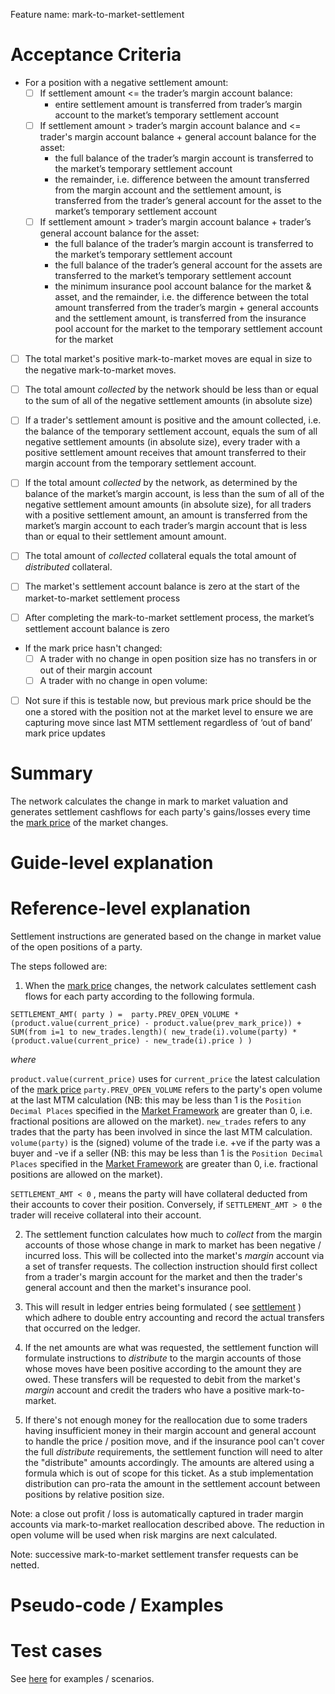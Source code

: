 Feature name: mark-to-market-settlement

# Acceptance Criteria

- For a position with a negative settlement amount:
  - [ ] If settlement amount <= the trader’s margin account balance: 
    - entire settlement amount is transferred from trader’s margin account to the market’s temporary settlement account
  - [ ] If settlement amount > trader’s margin account balance  and <= trader's margin account balance + general account balance for the asset: 
    - the full balance of the trader’s margin account is transferred to the market’s temporary settlement account
    - the remainder, i.e. difference between the amount transferred from the margin account and the settlement amount, is transferred from the trader’s general account for the asset to the market’s temporary settlement account
  - [ ] If settlement amount > trader’s margin account balance + trader’s general account balance for the asset: 
    - the full balance of the trader’s margin account is transferred to the market’s temporary settlement account
    - the full balance of the trader’s general account for the assets are transferred to the market’s temporary settlement account
    - the minimum insurance pool account balance for the market & asset, and the remainder, i.e. the difference between the total amount transferred from the trader’s margin + general accounts and the settlement amount, is transferred from the insurance pool account for the market to the temporary settlement account for the market

- [ ] The total market's positive mark-to-market moves are equal in size to the negative mark-to-market moves.
- [ ] The total amount *collected* by the network should be less than  or equal to the sum of all of the negative settlement amounts (in absolute size)
- [ ] If a trader's settlement amount is positive and the amount collected, i.e. the balance of the temporary settlement account, equals the sum of all negative settlement amounts (in absolute size), every trader with a positive settlement amount receives that amount transferred to their margin account from the temporary settlement account.
-  [ ] If the total amount *collected* by the network, as determined by the balance of the market’s margin account, is less than the sum of all of the negative settlement amount amounts (in absolute size), for all traders with a positive settlement amount, an amount  is transferred from the market’s margin account to each trader’s margin account that is less than or equal to their settlement amount amount.
- [ ] The total amount of *collected* collateral equals the total amount of *distributed* collateral.

- [ ] The market's settlement account balance is zero at the start of the market-to-market settlement process
- [ ] After completing the mark-to-market settlement process, the market’s settlement account balance is zero
- If the mark price hasn't changed:
  - [ ] A trader with no change in open position size has no transfers in or out of their margin account
  - [ ] A trader with no change in open volume:
- [ ] Not sure if this is testable now, but previous mark price should be the one a stored with the position not at the market level to ensure we are capturing move since last MTM settlement regardless of ‘out of band’ mark price updates



# Summary
The network calculates the change in mark to market valuation and generates settlement cashflows for each party's gains/losses every time the [mark price](./0009-MRKP-mark_price.md) of the market changes.

# Guide-level explanation


# Reference-level explanation

Settlement instructions are generated based on the change in market value of the open positions of a party.  

The steps followed are:

1. When the [mark price](./0009-MRKP-mark_price.md) changes, the network calculates settlement cash flows for each party according to the following formula.

```
SETTLEMENT_AMT( party ) =  party.PREV_OPEN_VOLUME * (product.value(current_price) - product.value(prev_mark_price)) + SUM(from i=1 to new_trades.length)( new_trade(i).volume(party) * (product.value(current_price) - new_trade(i).price ) )
```

*where*

```product.value(current_price)``` uses for ```current_price``` the latest calculation of the [mark price](./0009-MRKP-mark_price.md)
```party.PREV_OPEN_VOLUME``` refers to the party's open volume at the last MTM calculation (NB: this may be less than 1 is the `Position Decimal Places` specified in the [Market Framework](./0001-MKTF-market_framework.md) are greater than 0, i.e. fractional positions are allowed on the market).
```new_trades``` refers to any trades that the party has been involved in since the last MTM calculation.
```volume(party)``` is the (signed) volume  of the trade i.e. +ve if the party was a buyer and -ve if a seller (NB: this may be less than 1 is the `Position Decimal Places` specified in the [Market Framework](./0001-MKTF-market_framework.md) are greater than 0, i.e. fractional positions are allowed on the market).

```SETTLEMENT_AMT < 0``` , means the party will have collateral deducted from their accounts to cover their position.  Conversely,  if  ```SETTLEMENT_AMT > 0```  the trader will receive collateral  into their account.


2. The settlement function calculates how much to *collect* from the margin accounts of those whose change in mark to market has been negative / incurred loss.  This will be collected into the market's *margin* account via a set of transfer requests.  The collection instruction should first collect from a trader's margin account for the market and then the trader's general account and then the market's insurance pool.  

3. This will result in ledger entries  being formulated ( see [settlement](./0002-STTL-settlement.md) ) which adhere to double entry accounting and record the actual transfers that occurred on the ledger.

4. If the net amounts are what was requested, the settlement function will formulate instructions to *distribute* to the margin accounts of those whose moves have been positive according to the amount they are owed. These transfers will be requested to debit from the market's *margin* account and credit the traders who have a  positive mark-to-market.

5. If there's not enough money for the reallocation due to some traders having insufficient money in their margin account and general account to handle the price / position move, and if the insurance pool can't cover the full *distribute* requirements, the settlement function will need to alter the "distribute" amounts accordingly. The amounts are altered using a formula which is out of scope for this ticket. As a stub implementation distribution can pro-rata the amount in the settlement account between positions by relative position size.

Note: a close out profit / loss is automatically captured in trader margin accounts via mark-to-market reallocation described above. The reduction in open volume will be used when risk margins are next calculated.

Note: successive mark-to-market settlement transfer requests can be netted.

# Pseudo-code / Examples



# Test cases

See [here](https://drive.google.com/file/d/18o_sCC5OLS59is4cvSce8lcxQAigCrB1/view?usp=sharing) for examples / scenarios.


